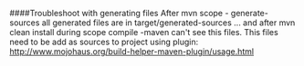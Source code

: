 


####Troubleshoot with generating files
After mvn scope - generate-sources all generated files are in target/generated-sources ... and after mvn clean install during scope compile -maven can't see this files. This files need to be add as sources to project using plugin: http://www.mojohaus.org/build-helper-maven-plugin/usage.html